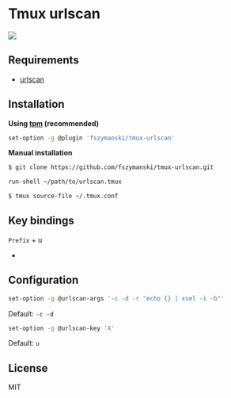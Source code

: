 # Tmux urlscan

![](https://user-images.githubusercontent.com/25827968/43193477-686ef540-9000-11e8-9287-f73d6dc03658.png)

## Requirements

- [urlscan](https://github.com/firecat53/urlscan)

## Installation

**Using [tpm](https://github.com/tmux-plugins/tpm) (recommended)**

```sh
set-option -g @plugin 'fszymanski/tmux-urlscan'
```

**Manual installation**

```sh
$ git clone https://github.com/fszymanski/tmux-urlscan.git
```

```sh
run-shell ~/path/to/urlscan.tmux
```

```sh
$ tmux source-file ~/.tmux.conf
```

## Key bindings

`Prefix` + <kbd>u</kbd>

-

## Configuration

```sh
set-option -g @urlscan-args '-c -d -r "echo {} | xsel -i -b"'
```
Default: `-c -d`

```sh
set-option -g @urlscan-key 'X'
```
Default: `u`

## License

MIT
